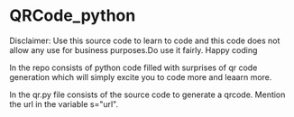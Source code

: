 # QRCode_python
Disclaimer: Use this source code to learn to code and this code does not allow any use for business purposes.Do use it fairly.
Happy coding

In the repo consists of python code filled with surprises of qr code generation which will simply excite you to code more and leaarn more.

In the qr.py file consists of the source code to generate a qrcode. Mention the url in the variable s="url".
